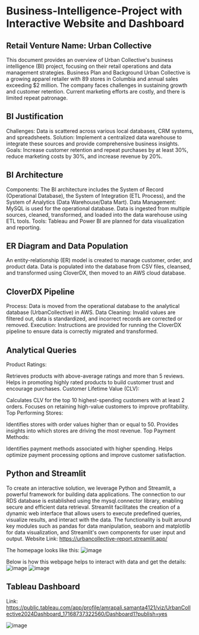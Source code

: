 # Business-Intelligence-Project with Interactive Website and Dashboard
## Retail Venture Name: Urban Collective
This document provides an overview of Urban Collective's business intelligence (BI) project, focusing on their retail operations and data management strategies.
Business Plan and Background
Urban Collective is a growing apparel retailer with 89 stores in Columbia and annual sales exceeding $2 million.
The company faces challenges in sustaining growth and customer retention.
Current marketing efforts are costly, and there is limited repeat patronage.

## BI Justification
Challenges: Data is scattered across various local databases, CRM systems, and spreadsheets.
Solution: Implement a centralized data warehouse to integrate these sources and provide comprehensive business insights.
Goals: Increase customer retention and repeat purchases by at least 30%, reduce marketing costs by 30%, and increase revenue by 20%.

## BI Architecture
Components: The BI architecture includes the System of Record (Operational Database), the System of Integration (ETL Process), and the System of Analytics (Data Warehouse/Data Mart).
Data Management: MySQL is used for the operational database. Data is ingested from multiple sources, cleaned, transformed, and loaded into the data warehouse using ETL tools.
Tools: Tableau and Power BI are planned for data visualization and reporting.

## ER Diagram and Data Population
An entity-relationship (ER) model is created to manage customer, order, and product data.
Data is populated into the database from CSV files, cleansed, and transformed using CloverDX, then moved to an AWS cloud database.

## CloverDX Pipeline
Process: Data is moved from the operational database to the analytical database (UrbanCollective) in AWS.
Data Cleaning: Invalid values are filtered out, data is standardized, and incorrect records are corrected or removed.
Execution: Instructions are provided for running the CloverDX pipeline to ensure data is correctly migrated and transformed.


## Analytical Queries
Product Ratings:

Retrieves products with above-average ratings and more than 5 reviews.
Helps in promoting highly rated products to build customer trust and encourage purchases.
Customer Lifetime Value (CLV):

Calculates CLV for the top 10 highest-spending customers with at least 2 orders.
Focuses on retaining high-value customers to improve profitability.
Top Performing Stores:

Identifies stores with order values higher than or equal to 50.
Provides insights into which stores are driving the most revenue.
Top Payment Methods:

Identifies payment methods associated with higher spending.
Helps optimize payment processing options and improve customer satisfaction.

## Python and Streamlit
To create an interactive solution, we leverage Python and Streamlit, a powerful framework for building data applications. 
The connection to our RDS database is established using the mysql.connector library, enabling secure and efficient data retrieval.
Streamlit facilitates the creation of a dynamic web interface that allows users to execute predefined queries, visualize results, and interact with the data. 
The functionality is built around key modules such as pandas for data manipulation, seaborn and matplotlib for data visualization, and Streamlit's own components for user input and output. 
Website Link: https://urbancollective-report.streamlit.app/

The homepage looks like this:
![image](https://github.com/Amrapali03/Urban-Collective-s-business-intelligence-Project/assets/114306627/0dd08700-c10e-47bd-9701-c54ecc597bc3)

Below is how this webpage helps to interact with data and get the details:
![image](https://github.com/Amrapali03/Urban-Collective-s-business-intelligence-Project/assets/114306627/cdbeeca8-dc40-43e0-beb2-df4bc2a06b88)
![image](https://github.com/Amrapali03/Urban-Collective-s-business-intelligence-Project/assets/114306627/9bd75a59-8828-484b-ac9c-ee5d0efa2d8c)



## Tableau Dashboard
Link: https://public.tableau.com/app/profile/amrapali.samanta4121/viz/UrbanCollective2024Dashboard_17168737322560/Dashboard1?publish=yes

![image](https://github.com/Amrapali03/Urban-Collective-s-business-intelligence-Project/assets/114306627/3f3703fe-d7bb-459a-883b-445c4dbcd08a)
